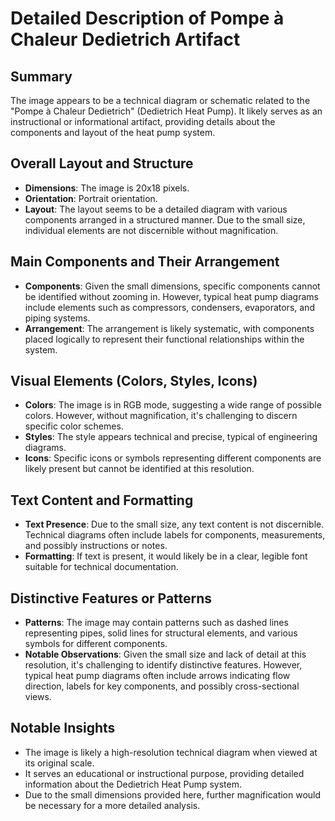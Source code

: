 # Detailed Description of Pompe à Chaleur Dedietrich Artifact

## Summary
The image appears to be a technical diagram or schematic related to the "Pompe à Chaleur Dedietrich" (Dedietrich Heat Pump). It likely serves as an instructional or informational artifact, providing details about the components and layout of the heat pump system.

## Overall Layout and Structure

- **Dimensions**: The image is 20x18 pixels.
- **Orientation**: Portrait orientation.
- **Layout**: The layout seems to be a detailed diagram with various components arranged in a structured manner. Due to the small size, individual elements are not discernible without magnification.

## Main Components and Their Arrangement

- **Components**: Given the small dimensions, specific components cannot be identified without zooming in. However, typical heat pump diagrams include elements such as compressors, condensers, evaporators, and piping systems.
- **Arrangement**: The arrangement is likely systematic, with components placed logically to represent their functional relationships within the system.

## Visual Elements (Colors, Styles, Icons)

- **Colors**: The image is in RGB mode, suggesting a wide range of possible colors. However, without magnification, it's challenging to discern specific color schemes.
- **Styles**: The style appears technical and precise, typical of engineering diagrams.
- **Icons**: Specific icons or symbols representing different components are likely present but cannot be identified at this resolution.

## Text Content and Formatting

- **Text Presence**: Due to the small size, any text content is not discernible. Technical diagrams often include labels for components, measurements, and possibly instructions or notes.
- **Formatting**: If text is present, it would likely be in a clear, legible font suitable for technical documentation.

## Distinctive Features or Patterns

- **Patterns**: The image may contain patterns such as dashed lines representing pipes, solid lines for structural elements, and various symbols for different components.
- **Notable Observations**: Given the small size and lack of detail at this resolution, it's challenging to identify distinctive features. However, typical heat pump diagrams often include arrows indicating flow direction, labels for key components, and possibly cross-sectional views.

## Notable Insights

- The image is likely a high-resolution technical diagram when viewed at its original scale.
- It serves an educational or instructional purpose, providing detailed information about the Dedietrich Heat Pump system.
- Due to the small dimensions provided here, further magnification would be necessary for a more detailed analysis.